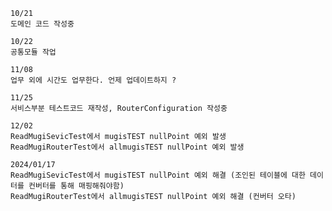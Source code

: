     10/21
    도메인 코드 작성중

    10/22
    공통모듈 작업

    11/08
    업무 외에 시간도 업무한다. 언제 업데이트하지 ?

    11/25
    서비스부분 테스트코드 재작성, RouterConfiguration 작성중

    12/02
    ReadMugiSevicTest에서 mugisTEST nullPoint 예외 발생
    ReadMugiRouterTest에서 allmugisTEST nullPoint 예외 발생

    2024/01/17
    ReadMugiSevicTest에서 mugisTEST nullPoint 예외 해결 (조인된 테이블에 대한 데이터를 컨버터를 통해 매핑해줘야함)
    ReadMugiRouterTest에서 allmugisTEST nullPoint 예외 해결 (컨버터 오타)
